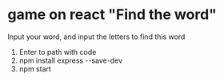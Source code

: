 # game on react "Find the word"
Input your word, and input the letters to find this word

1. Enter to path with code
2. npm install express --save-dev
3. npm start
